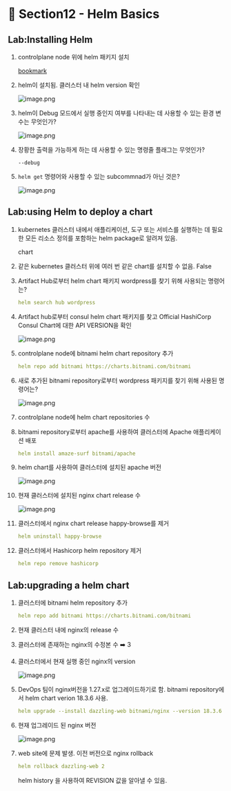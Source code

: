 # 🍨 Section12 - Helm Basics

## Lab:Installing Helm

1. controlplane node 위에 helm 패키지 설치

    [bookmark](https://helm.sh/docs/intro/install/#from-script)

2. helm이 설치됨. 클러스터 내 helm version 확인

    ![image.png](https://prod-files-secure.s3.us-west-2.amazonaws.com/b2ea2032-00e9-4883-a13b-cb03cf5b2334/c9bdd932-487b-48fe-a79d-59ac5065d76a/image.png?X-Amz-Algorithm=AWS4-HMAC-SHA256&X-Amz-Content-Sha256=UNSIGNED-PAYLOAD&X-Amz-Credential=ASIAZI2LB4665NXX4OIB%2F20250321%2Fus-west-2%2Fs3%2Faws4_request&X-Amz-Date=20250321T140946Z&X-Amz-Expires=3600&X-Amz-Security-Token=IQoJb3JpZ2luX2VjEE4aCXVzLXdlc3QtMiJIMEYCIQCN%2BySpZ%2F1V95BR%2BXeMo5MUP905BeD4PJw7UDBvQQE5bgIhALBgSAQo4%2F63VBQ9HwOL43XMcc0DHxog7sASok8UX5FtKogECKf%2F%2F%2F%2F%2F%2F%2F%2F%2F%2FwEQABoMNjM3NDIzMTgzODA1IgxFZ3Cj%2Bfh3os7ZFsQq3AMXJEKo97kY7AQOveTsOr2V90%2FvR8EwOdv9Wc%2F78ZkSkyyjz%2BbcbB%2FreB7ol21BxrV0TgENqtQ8SoVv3L3IS6IViIC1RP7UFcQlWTjvpO293aGvILuoJXCLpfMjCYmHwcgSMiID4Y8XG%2BIvKuAI7QEL51wezysRK18P7Yocmnlbfayz1klqSDwiXE6x2hDwHwEZL1D4BJ7Q6%2FuGGvOgw92mEoevjLVCmPkw4EJ9ROCu5FbljsjgfIv3LFN6ZWuk5LOZe6HeVUEPApuMNwjRzOe5wWIb8C7bwYKEdq36N7N0FFvJun6HkpbgSGrfdJpCJrp52TztQF%2BCt1Gt%2Blm79dQOoLH1yrIj1OgH3ijp19ThnSmqE7cXrNNJcRCoBvqVRVaoVVLsWXvq16ASVVAK8DvqflQkcut4ZYBqxIaGo3ZEF8dOscv3zyf5Tm1tWhwnaQOhlcgz8TitDk84Q4r%2FGsPjGJWKdviqxiA8yxnST%2F21611%2F34pyL0Adw5ENoLAmKWijM2tq%2F106YfA4l7ivQasuNrDACiCSLdO1%2FFsg3e8kDrvNGQm1Pv66vVfdlGwhBWfEwTN35kZVYeFVgpGcoBnBvjMip7krsa%2BWXGxzMKdEamMUGm%2F8fayRM9epJjD62fW%2BBjqkAektB4AJmtAzuNdqO%2FbfbQUVJPWI5YNxWYRfQFq5SupoEzhYP9%2Fz%2FqrA4Gwt2%2BmzHu19cA0CqfFc9cLt5ej2XLMWapBB2TAI2w9a8odUfJke7eN2%2FpZIMVysLBa7Cl2FFnDvtuscP3izMwp6rw8LSoiKm8l7isxS%2BMaovJCcvVGTNXCvYTl42FTBQ8jcLKseSIbBa%2FDtISmbtwJqvkeVHNEYl04X&X-Amz-Signature=3596e427293305b0e551f7dcc0d775637632c5320af111c6fa35918f08f62493&X-Amz-SignedHeaders=host&x-id=GetObject)

3. helm이 Debug 모드에서 실행 중인지 여부를 나타내는 데 사용할 수 있는 환경 변수는 무엇인가?

    ![image.png](https://prod-files-secure.s3.us-west-2.amazonaws.com/b2ea2032-00e9-4883-a13b-cb03cf5b2334/69ca795c-9f38-4d08-ab29-52d6ec8dfe45/image.png?X-Amz-Algorithm=AWS4-HMAC-SHA256&X-Amz-Content-Sha256=UNSIGNED-PAYLOAD&X-Amz-Credential=ASIAZI2LB466WPKKX2BJ%2F20250321%2Fus-west-2%2Fs3%2Faws4_request&X-Amz-Date=20250321T140946Z&X-Amz-Expires=3600&X-Amz-Security-Token=IQoJb3JpZ2luX2VjEE4aCXVzLXdlc3QtMiJHMEUCIGWNPHjGMND2cmWO2SIJo9b7IdLvJLUo0gezV%2F5tUSKVAiEAv0YzA88UAdtEkfsgPQ38%2Fsqeeno%2FvVBOhlYY0ceikZwqiAQIp%2F%2F%2F%2F%2F%2F%2F%2F%2F%2F%2FARAAGgw2Mzc0MjMxODM4MDUiDJIk18IwHE7BFeDhPCrcAyvq8NWoTQQ8pdMpmeBOMb3A254eWn1MA30CD%2BlmdNc7as9dcIhh%2Bqn1KxZeD4LDT9X83Rd%2B%2FGx4z6mz0j8%2Bhu0ilaDiy8P7tX%2FPFXM5ED5lSdMejPa8XlI9kmQHzdsHDTRTSfZDTAl7NVo6%2F3ztAv%2B5SyXGEr%2BQQCFGiID1PUt7btstx5bxGS2C60i4IMN6lyglzvL8AxYFNTkYwncc54426uts2zQkoV7ll%2BLUFuUwaV4EynmNnHEKLfPZWdawVAZvLpuYCLP96OG0wrVi04OKZeKDDBo2%2B1lGY0%2BiNa2kF94c3sh9RmTAc1KF710GNy8JGMkpgrXPXS4IWOMRlJfhQLXtpyVAgLey3Ct4T%2FgnxAdMehqFD0jI5n89kGjgA4lMcMQVt%2F3FbFmGzhejBZJR2PxWLFbFQgIjweF5GSfpf%2BGNOsj%2F6m%2FShQ%2B5Q%2BgAnmsK7wFr2PRE%2BjBAHX%2FYAsVP7Cm%2BxrTWHg7D0OqXEaZ7yc94TKVh%2BHc5yPGjhTIpXV8EkAd0wvmKbLAseKk0a5MWnBOIGzB9ykD6f6KxMdOyOhXbuuBuIebtKGjHE4X002ukw3KH811rtRc5J0I8k0dDea0CHHNHsD1MeqfQ1g3Hbcu%2F3F7lRampG7ORMPza9b4GOqUB8oL7fBYhoLPbYi4LtI8HasFPn9%2FTfz%2Bm1mzy98bAdcPbjhYcC9tnMq%2F72uJbegm4gMlNiC%2BZk1KYf5PkUaWhbZ9g1cp3hdQ7k7jYTkDHO99gKZjQnPKXuN2UMVLlBUbm7Pes%2BUU5GSTEt8G5va5%2FXjtOyxcDZbJ6ehgNI56HJQLEicz0rHyS9M7MBg7yH0HahMQlAcNXqPV8qNecJyC9Rw3hDJH4&X-Amz-Signature=2bde144c77cbdc958065c54fb6cb08341cb0e03091d435c46920d681ef84b3d7&X-Amz-SignedHeaders=host&x-id=GetObject)

4. 장황한 출력을 가능하게 하는 데 사용할 수 있는 명령줄 플래그는 무엇인가?

    `--debug`

5. `helm get` 명령어와 사용할 수 있는 subcommnad가 아닌 것은?

    ![image.png](https://prod-files-secure.s3.us-west-2.amazonaws.com/b2ea2032-00e9-4883-a13b-cb03cf5b2334/8b4d92de-2e0c-42f2-8ca2-402d161402a4/image.png?X-Amz-Algorithm=AWS4-HMAC-SHA256&X-Amz-Content-Sha256=UNSIGNED-PAYLOAD&X-Amz-Credential=ASIAZI2LB466WFZP4CWR%2F20250321%2Fus-west-2%2Fs3%2Faws4_request&X-Amz-Date=20250321T140946Z&X-Amz-Expires=3600&X-Amz-Security-Token=IQoJb3JpZ2luX2VjEE4aCXVzLXdlc3QtMiJHMEUCIBwcIoD3lgjpnGF0Wcdme2FtNk1aiOuN%2FmZ%2F5Y4oC2VgAiEAnuEK7Y8mHuSO%2BZ%2BrlbdyqnNedThtNAwj39%2BlYrbvd1UqiAQIp%2F%2F%2F%2F%2F%2F%2F%2F%2F%2F%2FARAAGgw2Mzc0MjMxODM4MDUiDBv%2FBZzqy8FNGA52oSrcAyT97ZbuOfxt06SUnsj7I%2BCAy6KbHVYKHvDOOABDSMNGkgBD32UO40rkN3meeRfDow0sAS8%2BSi2yLrCBfE5eA%2F74N%2FMelOUDepgqIX9%2FRVnF%2FIBYnPrnTcQ03v8Z8zPQTO%2BCTR6yo3Itn4ACJiVQSZluDeWMFRmNUyVExwOiqS0sJrJkWxnN8xqGKbokh2LJhsdfhtixyO%2BNMt56pUOIIrODeYrMzoa6oXR%2FRN460GP61QWkHZYHp4ULARL7f473RZe7Zb0dRiR6Qx66akyCT0vkVkTSPLkl5LplWmIndDX7FfnH%2FlXnp8CetJJopNIe1K4QafniFU9uVMEXODOOuvkLi%2Blqp1BXziTa4cCHD8uZ3vCDmoR2oWBWOhdKzNoApp4ZJ8BuCCRb5iqsPYi%2BrDQeiqcvIo%2FowtBNX%2BO%2FGLvPmMCaZnTx0SuyZQ2Isa5WsxU%2FqjvwEnGAhu9HuwPvy3P5frNDgF%2FuQllpgWzGiWdkgXGIP7oyw1ML2MpHnlLPZF8%2FovRV7MoTJij4ewIEzkBIxFnc8%2FGV89R%2FVObAipZUkBkbZG7bNhV3GPPNZrq43HkQS8m84mT3gt%2FbapiNwa0DJvyg6mXi9nMEphDOXy3EG2%2FZfU%2BOc1l1v3klMJ7b9b4GOqUBB8X6sjD%2FeTPv3LR3HUgNl9L%2FddtNI7we9nH%2F2lmiwSN6VGvfugHbTHrC9ZsIJQwzL4WYHrHajLsQ08DY1BMbfKlL52ZRgd%2BfHV5TX%2BeHIyuflI9t9f%2FTxjFEBVS7rO9bNyWaGbr19NPJ%2Fuw8CBEJyj%2Bc%2FjEH%2BFO%2FKeTOoXza%2Bd5R7F2KcJEgnMgBWtBTL3yztkgGY06EGUgnui2sFau1neD%2BK6b9&X-Amz-Signature=4e3c844d08ae1022fec2e336f4784457b888f30876be90d28ab5b5358e44f829&X-Amz-SignedHeaders=host&x-id=GetObject)


## Lab:using Helm to deploy a chart

1. kubernetes 클러스터 내에서 애플리케이션, 도구 또는 서비스를 실행하는 데 필요한 모든 리소스 정의를 포함하는 helm package로 알려져 있음.

    chart

2. 같은 kubernetes 클러스터 위에 여러 번 같은 chart를 설치할 수 없음. False
3. Artifact Hub로부터 helm chart 패키지 wordpress를 찾기 위해 사용되는 명령어는?

    ```yaml
    helm search hub wordpress
    ```

4. Artifact hub로부터 consul helm chart 패키지를 찾고 Official HashiCorp Consul Chart에 대한 API  VERSION을 확인

    ![image.png](https://prod-files-secure.s3.us-west-2.amazonaws.com/b2ea2032-00e9-4883-a13b-cb03cf5b2334/930692cd-425e-4e23-9c1b-928f9f1e131a/image.png?X-Amz-Algorithm=AWS4-HMAC-SHA256&X-Amz-Content-Sha256=UNSIGNED-PAYLOAD&X-Amz-Credential=ASIAZI2LB466TU3XHKFI%2F20250321%2Fus-west-2%2Fs3%2Faws4_request&X-Amz-Date=20250321T140947Z&X-Amz-Expires=3600&X-Amz-Security-Token=IQoJb3JpZ2luX2VjEE4aCXVzLXdlc3QtMiJHMEUCIQDuLhJrs8X8ftckuNKA4D01XC29ym6LfUDjR42ORultugIgZb%2B4zOWjlRC3YMys74YbcOifNYEhdYnmK3hXep7WZqgqiAQIp%2F%2F%2F%2F%2F%2F%2F%2F%2F%2F%2FARAAGgw2Mzc0MjMxODM4MDUiDLOt41Ok4SjT5d%2ByySrcA06YuH0GetGo6d2ExJV4ByMilBYvRaIZyicWt5Vs1mrHwINApJ1AOimwqeyEIT75gAXl3sl1W3%2BJaEf3%2FNHCZMDFMIbG7AzkKnCsHbll1p2EcTdkvy4%2FCG3VblWAGu45EvMlpanDL06btTTRg7E6nhCcK4lrbBFIWey2S3GjwzwKxuokkdf0bms5XOy56OZXiblSOTsloVhBsrL2EO21v28DjCGgolQ4vy5WN5MuEUlVH5%2FkCjQxocN0Um3xauis5%2BdGQiPkZD4i%2BP4CRoUYxJuljUHQ%2BFLDAuoWP719pf9Mh0U%2FlNO0il1TJHd1Y%2Baz%2BEM6CacPWjtncF%2Bsm4T%2F0OYf3E3BWN4JZJvE30Qg7C8tKSypTf6CMsDB8csp4nIYRURrxGGgaKQLUlpBaNkE%2FX1tVBJkd5c6SzdqjT9L77yNaolKffyUEz7Z0KSV3UbdOVz%2BMyFwefL1%2BDem%2F6Q8fSvzY6B88CTJT3IMOY3vTZSaj5bv%2FhdVDZepUh2Wjs3FgZ3kCi85ram6lxrC9%2FzOD1U7VQcKWxJa17FLwHI6QFKCvo5H6f1uuUA9RjffmaxcTVtSyexyj8hPXxoQ7gDQrKJd%2BIxyEV6A6saGPtvwpZcDFbGnKt3GUnTcbIAxMJjb9b4GOqUBDRfrP6ITSCbuuTHyzxVgozh%2FAcqD6iTiPysXnYJgqFW0Qcx90TQJj5u8hmdVikdHscM1x3XHK%2FPdJNpDXxLPIiHDqX5ogPdXgJ5HROl1u%2F%2Fdp6Yt%2FKz%2BOTr2XLBoehXGKMfpIpXe4SkNY5Egi71wUrezi5FUGEOx7OSkuKdnR6eez9mT%2B2zMI2mCxaMAl9vuUsUeBjLCBPT5tQ5dsLRmI0H1Juqr&X-Amz-Signature=ae333c7fbc68be75089e7355e72505ba228f11a8b9b638ff9b2e1e89bef71bac&X-Amz-SignedHeaders=host&x-id=GetObject)

5. controlplane node에 bitnami helm chart repository 추가

    ```yaml
    helm repo add bitnami https://charts.bitnami.com/bitnami
    ```

6. 새로 추가된 bitnami repository로부터 wordpress 패키지를 찾기 위해 사용된 명령어는?

    ![image.png](https://prod-files-secure.s3.us-west-2.amazonaws.com/b2ea2032-00e9-4883-a13b-cb03cf5b2334/048cc660-48fe-40f7-9e95-b0f2f327e878/image.png?X-Amz-Algorithm=AWS4-HMAC-SHA256&X-Amz-Content-Sha256=UNSIGNED-PAYLOAD&X-Amz-Credential=ASIAZI2LB466QVLYBCKQ%2F20250321%2Fus-west-2%2Fs3%2Faws4_request&X-Amz-Date=20250321T140948Z&X-Amz-Expires=3600&X-Amz-Security-Token=IQoJb3JpZ2luX2VjEE4aCXVzLXdlc3QtMiJGMEQCIGoAW%2BLhPAv9pR9nNFMMwO4OzVJpQIgG7fnXTWQVNnmtAiAZvlc3qMHqmSoB8RyNOGIZzoHTL7uaMpbq0gJcK2EZjyqIBAin%2F%2F%2F%2F%2F%2F%2F%2F%2F%2F8BEAAaDDYzNzQyMzE4MzgwNSIMW5Ib5PuIwFOICE9kKtwDAinqCHBShtmr%2FL8%2BjlHeDSrrsdWDJz5dcK392ulOi9OMtcwCPrzBL7LWm40DMGI7DnqbMT1D8wm8%2FuygF70INazQPX6glcKnLBxQNG3Fln5ukfuTF6kC2miXzGNbVmIKD%2Fd6RquL7eiezEI8RT8yMtRIH66KsEMp9iW037t7MFnRupq7MVgDnmZa8uFUbN2Ex9jtCKYAQh1dLzFMuwVpD174Axx8MomcpNo6ZFvpjF3BPMLGoV5Cj3NspKiEcAAJgqM2K8BqVVNLvWsB4WjgUk9W3gxqLhvqu5DPSVXYVgbe7hGldcY4TvnluBHa0E3LVvpjsIZQVLI%2BuwvJvg3erjHTWxSwAT0onkykVPKFqHj%2BpQYHYHCpthKJYV%2BRF7%2Bc%2BRJN3BJMtQ%2BMIswEdgZNvLasXnlE7Qeuqhx8fCXtUt1V4U%2F502K3UQCW7K9m%2FyRyQgdsxHMSPyLq1%2F9ktFD8q7OPyimJldi5a%2Bn9Jkt9tJl8bFVorNWsK6BxHOUUdsIw1KlCNC8MpHzkb3MEncf1uh4x%2F8UJHbwrwgm4NRbmbF%2Bc3npkKSpxx8LSxkpser1Zq2GBM%2FqdxDkcTtDpPh%2BtTeq5eS%2FwmzkRmKuY0ZHRIi8tvsw%2B3B9evZygoR8w%2BNn1vgY6pgEG5RdiP%2B3vVccIauBcR84rnlngxR6JeXHVdY7L4oIx5Ci7qsa54ugGXnK6jaU5UuCC%2BziNr0lc7cBC3lnKNeW1psF1M4Q67QmuixjDWMVPR%2BN%2FHB8VZ%2Bqbp91z7xPd6Kj8epPV36BEyqnHIHu6O4oV5mfyhCq6y6KarjBwGRjD4CSZDyfh8r2vLJH4h0wUCcHx1UsO%2Bu%2FEW14nJB%2FEghj%2Bs6GbrEMD&X-Amz-Signature=21552690c61fd47a5918166b16299302adb7c1da6f7e9ba9c37db2c98ab7e1f9&X-Amz-SignedHeaders=host&x-id=GetObject)

7. controlplane node에 helm chart repositories 수
8. bitnami repository로부터 apache를 사용하여 클러스터에 Apache 애플리케이션 배포

    ```yaml
    helm install amaze-surf bitnami/apache
    ```

9. helm chart를 사용하여 클러스터에 설치된 apache 버전

    ![image.png](https://prod-files-secure.s3.us-west-2.amazonaws.com/b2ea2032-00e9-4883-a13b-cb03cf5b2334/e38adf70-0b48-42cc-9fc1-c4beff4e690a/image.png?X-Amz-Algorithm=AWS4-HMAC-SHA256&X-Amz-Content-Sha256=UNSIGNED-PAYLOAD&X-Amz-Credential=ASIAZI2LB46647QXSHV7%2F20250321%2Fus-west-2%2Fs3%2Faws4_request&X-Amz-Date=20250321T140948Z&X-Amz-Expires=3600&X-Amz-Security-Token=IQoJb3JpZ2luX2VjEE4aCXVzLXdlc3QtMiJHMEUCIFLTpRmX4ZAZj7xjem8sCgifLu2nMZbtwDDj16DFnWWCAiEAiLnlexRDvBzl1gpT1kFRGGJ%2FeELs%2BzBKZ4kdhaovVc0qiAQIp%2F%2F%2F%2F%2F%2F%2F%2F%2F%2F%2FARAAGgw2Mzc0MjMxODM4MDUiDK%2F%2FhpIuAKBOqtRuLyrcA7a1dCxJ2wSWSD%2FE9iGAAGEt2lF6kQ%2BdGYjnFuZ1ItBOSAZl9oPvQnE3iJ%2BSFHR3U9qnISAbpFLOWHGJmGfa5tqdE1RE96T1IRDrhQD8w80xKxEasswfU2rsfkBIBWZxYaqWOEWn%2BCoz6i8lYIok4ZEelrbwGd68d1a%2FnwOQVwGdKm0JdtuxnrpcKB%2F3RqX%2F9tq3cUMO2aiFICFqRR8ffXrRbPcSBxFfN%2B%2FPPuwLhK6iMbI7hGVA3Qj2gGKP97u5Q8kmZ5JwiHMM3Yy5o5kkX1TCveTUMPnoLvYE7Gp8kydH%2BgNxeBusNBKAmk3k0pHq2eQKn%2FyLk7y6ZMC8iEyuoDzH%2Fe8HHnGSjt8NXxvR%2F2UbxFRBPP0aU0pC79Jw2pG94cB%2BgOIW8tq3l50aqv6dkO3bcc05u%2Fw00lzYANuV7KitXpdI0oLRwPnvpAgYxYc62zZiq7cePF7YWF3Qmz9yFXA5vL%2FjXYZAHBs7l1fjoUQa15pi7yG9IH7Lj4vhv0xQJp3kPCqQaQ1jbEdyS6jAdUYan6O31tGMCLbkj41fDfmWoZa2klJvtC7rxZUr6X4VGOxidhWiOmgJFD9Aqn625ftmq7zqE7cuJ3bfWvRCOMfxynO9zmIxqnaeIaKHMO%2FZ9b4GOqUBSAYg80L5EPcMcQys1HKVaez0w8h9CVdB%2F5tu1vhTsaoV3Y%2BcQGNjhuQumuq9AA2sJV%2BkY3DBe%2BPxWpzjVISrt1gTC7AFVQOSy1V6iG8Qw82nL5IZms%2FU8FNgpgXNTKjGer%2FppnzLjmOv3huM92GrVlnC1eRPk5tTNffo93hYBozf6cfRZ1cf6k8qabw%2BvwVD1n1ZnYVMOYOlg3pxPlVbRhxw7Fhh&X-Amz-Signature=5a62a17d9db0bf4d8efe026ca7ba61a0c801298ceb2475ad1a7c8aac4b149f51&X-Amz-SignedHeaders=host&x-id=GetObject)

10. 현재 클러스터에 설치된 nginx chart release 수

    ![image.png](https://prod-files-secure.s3.us-west-2.amazonaws.com/b2ea2032-00e9-4883-a13b-cb03cf5b2334/8388808b-1d20-480f-ba99-2276eda3aeec/image.png?X-Amz-Algorithm=AWS4-HMAC-SHA256&X-Amz-Content-Sha256=UNSIGNED-PAYLOAD&X-Amz-Credential=ASIAZI2LB466UDTYP532%2F20250321%2Fus-west-2%2Fs3%2Faws4_request&X-Amz-Date=20250321T140948Z&X-Amz-Expires=3600&X-Amz-Security-Token=IQoJb3JpZ2luX2VjEE4aCXVzLXdlc3QtMiJHMEUCIFzs4zq4cEf3dPaOoJrHxtSlOBSZD1pdmSR1c7Bmhlq1AiEA4Y0NT4nqM7yJ2LunKcES5z1WXN%2BgMvYjHJybTPSF0NUqiAQIp%2F%2F%2F%2F%2F%2F%2F%2F%2F%2F%2FARAAGgw2Mzc0MjMxODM4MDUiDN%2FjuSg0C6JW48FF6SrcA2OciovEjGhadIRwMlAzc82IT7sDlHZsOvhaU8pZh%2F8CSwPnyhv%2BO60vB2J%2FchWtiGXvpWkVM857OuEge%2BMohnZL6f0zuurpNaM9iaoEHEwM4u5Ondgk8vagwZwr7LACjrOq9izUkI2peEQSik4%2BzD8matyI%2FzEJwdN2eMuUj%2Bz%2FE5KNHa%2BCBCMPING7mIneEnXVQPLOOx3JxnZCYy%2Frev1MGXTZQA7UliXS9xibR5rWlYAIjuD%2B2WW%2FYK3aMmls9StivIpsCnyUsNCpXHDCGbUPiqjvhvd8P1y6GALn4D2Oes4gSrs0Dyq0uwD8E34fcB5kOmmxDRUt8kxW9k0beVtYu2sglbDmogl8Ut1WndH%2FjCe5s25gccLOI3a63J2iVqADwnHu0GCRpN%2FCcfkYt0%2B3bMrl4VPZdymtfTFJ9pYS8zNCms2HtEg2YSkowp9RcDzyXHme20ewtxi6990Lfx8QZE02cTkcwtsYF%2FHy5zjPr4umtsBrqSChQlwREKCOQdbxF9FzOsyyZlcJu9V0gY5U6i7wNTKNMG%2BmuZ94shC8nAGAASJg%2BV99NzUycpaWdJAQVok5j8vMF%2FsvY0D7ZqLy7rHaxhTeU19kIcAkvhg2cXGLZFOW6Iaa%2FcNXMPva9b4GOqUBOqpbK%2BpGy8loYOYd%2BQPnS9X936RCga1BGcHhNNpm5%2BvAQJGPiECPrWnD7UK86sPjGRPSWJR2GAVtgFaRyfX59XjDWBz%2BVGcRWC3Iax0b1lIOu8G9dQ8Hr0hd%2Fbvc%2B20Xy1sBhug%2BomCHavLZF04DGyIvwF2ttM90fvSGTEOAjD1XYmcl9wgCQXjR80vkzDH7UuEc%2FLN%2FTkdNhjYv244neNMCDYQP&X-Amz-Signature=63a89b946b2a8e10b99fcd63bcf363df3d0c0afc76f8e73b4384054c88f21a0c&X-Amz-SignedHeaders=host&x-id=GetObject)

11. 클러스터에서 nginx chart release happy-browse를 제거

    ```yaml
    helm uninstall happy-browse
    ```

12. 클러스터에서 Hashicorp helm repository 제거

    ```yaml
    helm repo remove hashicorp
    ```


## Lab:upgrading a helm chart

1. 클러스터에 bitnami helm repository 추가

    ```yaml
    helm repo add bitnami https://charts.bitnami.com/bitnami
    ```

2. 현재 클러스터 내에 nginx의  release 수
3. 클러스터에 존재하는 nginx의 수정본 수 ➡️ 3
4. 클러스터에서 현재 실행 중인 nginx의 version

    ![image.png](https://prod-files-secure.s3.us-west-2.amazonaws.com/b2ea2032-00e9-4883-a13b-cb03cf5b2334/b455502b-e813-41c9-a31d-758acd7b6fc1/image.png?X-Amz-Algorithm=AWS4-HMAC-SHA256&X-Amz-Content-Sha256=UNSIGNED-PAYLOAD&X-Amz-Credential=ASIAZI2LB46637SN732N%2F20250321%2Fus-west-2%2Fs3%2Faws4_request&X-Amz-Date=20250321T140949Z&X-Amz-Expires=3600&X-Amz-Security-Token=IQoJb3JpZ2luX2VjEE4aCXVzLXdlc3QtMiJHMEUCIHW0oANWutCpOGxzIx6uvbPPJI2ntE0kB4o38iDUjXCBAiEAiMsG%2FkNcZgu5oGeIgEVu6ZlJQ5VBWtpI%2F%2BbrwUPH4uoqiAQIp%2F%2F%2F%2F%2F%2F%2F%2F%2F%2F%2FARAAGgw2Mzc0MjMxODM4MDUiDElyBsw1CzhKLuuzYircAzCSZH5%2FjVLhgnLLOAiPZMEPiuBa6CmBlWhWlTcY8yTRFHiUUbHMrCeTD882%2BMwMPVNauWXAOh0m3TgYhLqf4fq09VZrikga8fFywKExnkWnZY9Hno%2BCqVXijkn4UyJPUqj0FF0VyaUyqbdl3lCxaWl9zP8VSR9f%2BE8jMHD%2FqyJ7HAlWfJDw2FeDyDV2I1k8aDB5GdCIe9NpBHpIB%2FRIYOih1JqCp4Jf%2FuIk1wRfKQySUTjqZ0h%2BsX80gD%2BysPUitjlptm%2Fjw5yx03SDzNLecbrU51PMIt%2Bu4%2BP%2BFDH809nvJfw3RXZkRVJBmwxzXUi%2B8rrkLYAQCJpjczfpKVj4%2FglKX6HG85eB%2FaROzdPVG1OKEAwf%2F5XYWaPvC339dyjxKQvDLfgvcuxUIiByjZYPvGS9yWePIWjNpykl8rOllwGXEYSTI8hbZpYDtqSTvp9Onih1gXZcidtaDvrt5tA7EZkEnT8ZHtVi3q16%2FNDI1PDDJj%2F1YK%2FRdYZtLZcGApKtlHdKSdFXT4jVNH%2BPgD7GuKOh6o3dtrYPwfI8PbGqf%2FxYq%2FlAV4MuChaNp%2BzOTU0gYTGCLJPKuQb6OtvUHn7F%2FI%2B7hAYBY95ZyCEfqQz5KsUgkCdyWg8fhiW8nUKyMPHZ9b4GOqUB11fhaxSxF34kU9C%2FlYM0p7lJbU%2BM%2B52NtxoB8mJ%2Fp0rb49NmxOC%2Bam16Me7u0FamRJ3g67525hJ%2FIJhciOGS6Sx11Sd04WQ7jjGH0BxWeXgDhj%2FU8N%2BkeFU0RndTFcqV9GBfIIuCBpeTETfKvNUCizy%2FzN9hpHVLHbJ9wBurRAuROmxs121uqxvY5IHcFR5JfPpPq%2FbUr8NCvq%2F58RuYL%2BrW%2FbP6&X-Amz-Signature=80a5e10ad8a8195d63861c1fbc1624e06c612f336f4032bf4b93081fc6fcf28f&X-Amz-SignedHeaders=host&x-id=GetObject)

5. DevOps 팀이 nginx버전을 1.27.x로 업그레이드하기로 함. bitnami repository에서 helm chart verion 18.3.6 사용.

    ```yaml
    helm upgrade --install dazzling-web bitnami/nginx --version 18.3.6
    ```

6. 현재 업그레이드 된 nginx 버전

    ![image.png](https://prod-files-secure.s3.us-west-2.amazonaws.com/b2ea2032-00e9-4883-a13b-cb03cf5b2334/f7b287a2-6476-42d1-97ee-a1845c92fe99/image.png?X-Amz-Algorithm=AWS4-HMAC-SHA256&X-Amz-Content-Sha256=UNSIGNED-PAYLOAD&X-Amz-Credential=ASIAZI2LB466UOYL6D4O%2F20250321%2Fus-west-2%2Fs3%2Faws4_request&X-Amz-Date=20250321T140952Z&X-Amz-Expires=3600&X-Amz-Security-Token=IQoJb3JpZ2luX2VjEE4aCXVzLXdlc3QtMiJGMEQCIEfcmcK1QTN8MEnWO3j7m5c3uivczFsHWl42eTAHJ3lkAiBtxARs5u8LHJ8Byy5UovjUq%2FzH5%2BHpjO1Kto1GjpUX5iqIBAin%2F%2F%2F%2F%2F%2F%2F%2F%2F%2F8BEAAaDDYzNzQyMzE4MzgwNSIM8H8RY1uZJmTFsepgKtwDHIip7%2FDlzn6Ha6fbEgDKQAmuP1hF8%2BQvS2fM5WXg8m%2B%2F%2Fd3B6%2Bn87Bd%2BwPUAWpl%2BMvYRgDrTx4gwTm1bBpUZUdiz97ZeH1fYmSPfXdiOSjeddXHJhVBzVrmOa8ilRtbx312N%2F6zHZgjRNmkwWDHJxoSD5XRAJaXEX73yVHpGZapX7sOKGf6VVQfsKAtGQkf0EEqTDBHe64BLTsbt6dCG78msjp13fjBIjHFws6O2QVCnFlpNdmgizkfSAPz5oVZG9uZiqtPwaUw9tg1nxeu8TndHrVgRJMay7%2FEMpcfZHfDQAKqPyM4cmNgOS40cVuyv14zIJAMUlDKv9PtrcIEVqFoq3GlWiyCDJIBvw%2FtX2cooqPQZ0GXdn62WoaLd9nStklLpXbxOLIP%2F1%2B2BmmJKjX9uG49eTUG%2F%2FlEvmCNY3UqZCckP5pEnsd4h%2BGsjV0GCGxz2aNjRSSJZWs3x7Hrr586uxI57%2FsEuPpr296KlRIuduFZ2EJtcKtZm26CZoe3WzzJCH0Ey6Zm1U9eKs%2FetCWZTm%2BS10Iv7SyQYoYYbvSmI8%2FHbr3hL9Ad38JFAsIInRayWxfXMO5Zc1juD%2BY0x4qAMLQeg%2Fe8BXk4%2FerIY7fAcyJP1Iq9hy8NTEGswk9v1vgY6pgHcVSX8vgMnPwikcCbGd69W7Q058AP3OPWhiKtSOVmlLSf1PzaeJ%2BnGA3%2BKOyqy8Y7kGpryXut0VXZdJkwBplES8JsNUbKeGce%2FjLKnS9TVbAyxalk6H%2FMIZx8YEgvS%2B0h7DNdRxWE3AhP3rO7Oc25gyk1Bf6LWpob4YABHcctB7r3NklUIlYo%2BVwbZVVzXG5oAwTfrvNeitBVh5Ko5VZc%2By%2BSNHLC4&X-Amz-Signature=2325bc1f19b9f0efbd633472451da76bdf38080efadab28eb6dcaff98c636c68&X-Amz-SignedHeaders=host&x-id=GetObject)

7. web site에 문제 발생. 이전 버전으로 nginx rollback

    ```yaml
    helm rollback dazzling-web 2
    ```


    helm history <release name>을 사용하여 REVISION 값을 알아낼 수 있음.

